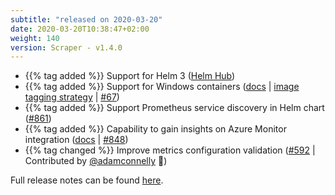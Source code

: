 ```yaml
---
subtitle: "released on 2020-03-20"
date: 2020-03-20T10:38:47+02:00
weight: 140
version: Scraper - v1.4.0
---
```


- {{% tag added %}} Support for Helm 3 ([Helm Hub](https://hub.helm.sh/))
- {{% tag added %}} Support for Windows containers ([docs](http://promitor.io/deployment) | [image tagging strategy](http://promitor.io/deployment/#image-tagging-strategy)
 | [#67](https://github.com/tomkerkhove/promitor/issues/67))
- {{% tag added %}} Support Prometheus service discovery in Helm chart ([#861](https://github.com/tomkerkhove/promitor/issues/861))
- {{% tag added %}} Capability to gain insights on Azure Monitor integration ([docs](http://promitor.io/operations/#azure-monitor-integration)
 | [#848](https://github.com/tomkerkhove/promitor/issues/848))
- {{% tag changed %}} Improve metrics configuration validation ([#592](https://github.com/tomkerkhove/promitor/issues/592)
 | Contributed by [@adamconnelly](https://github.com/adamconnelly) 🎉)

Full release notes can be found [here](https://github.com/tomkerkhove/promitor/releases/tag/1.4.0).
